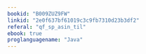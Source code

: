 ```yaml
---
bookid: "B009ZUZ9FW"
linkid: "2e0f637bf61019c3c9fb7310d23b3df2"
referal: "qf_sp_asin_til"
ebook: true
proglanguagename: "Java"
---
```

